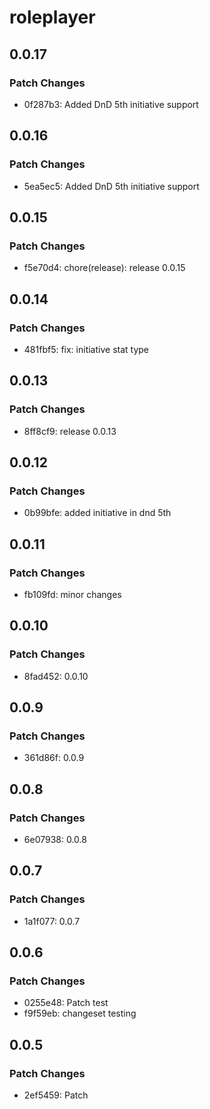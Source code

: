 # roleplayer

## 0.0.17

### Patch Changes

- 0f287b3: Added DnD 5th initiative support

## 0.0.16

### Patch Changes

- 5ea5ec5: Added DnD 5th initiative support

## 0.0.15

### Patch Changes

- f5e70d4: chore(release): release 0.0.15

## 0.0.14

### Patch Changes

- 481fbf5: fix: initiative stat type

## 0.0.13

### Patch Changes

- 8ff8cf9: release 0.0.13

## 0.0.12

### Patch Changes

- 0b99bfe: added initiative in dnd 5th

## 0.0.11

### Patch Changes

- fb109fd: minor changes

## 0.0.10

### Patch Changes

- 8fad452: 0.0.10

## 0.0.9

### Patch Changes

- 361d86f: 0.0.9

## 0.0.8

### Patch Changes

- 6e07938: 0.0.8

## 0.0.7

### Patch Changes

- 1a1f077: 0.0.7

## 0.0.6

### Patch Changes

- 0255e48: Patch test
- f9f59eb: changeset testing

## 0.0.5

### Patch Changes

- 2ef5459: Patch
